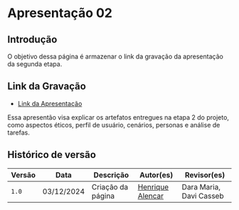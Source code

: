 # Apresentação 02

## Introdução

O objetivo dessa página é armazenar o link da gravação da apresentação da segunda etapa.

## Link da Gravação

* [Link da Apresentação](https://unbbr.sharepoint.com/sites/Estudos669/Documentos%20Compartilhados/General/Recordings/Reuni%C3%A3o%20em%20Geral-20241203_225404-Grava%C3%A7%C3%A3o%20de%20Reuni%C3%A3o.mp4?web=1&referrer=Teams.TEAMS-ELECTRON&referrerScenario=MeetingChicletGetLink.view)

Essa apresentão visa explicar os artefatos entregues na etapa 2 do projeto, como aspectos éticos, perfil de usuário, cenários, personas e análise de tarefas.

## Histórico de versão

| Versão | Data       | Descrição                                | Autor(es)                                                                                       | Revisor(es)                                                                                                                                    |
| ------ | ---------- | ---------------------------------------- | ----------------------------------------------------------------------------------------------- | ---------------------------------------------------------------------------------------------------------------------------------------------- |
| `1.0`  | 03/12/2024 | Criação da página                     | [Henrique Alencar](https://github.com/henryqma) | Dara Maria, Davi Casseb |
